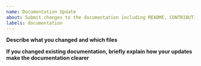 ```yaml
---
name: Documentation Update
about: Submit changes to the documentation including README, CONTRIBUTING, Wiki, workflows, and templates
labels: documentation
---
```


**Describe what you changed and which files**

**If you changed existing documentation, briefly explain how your updates make the documentation clearer**

